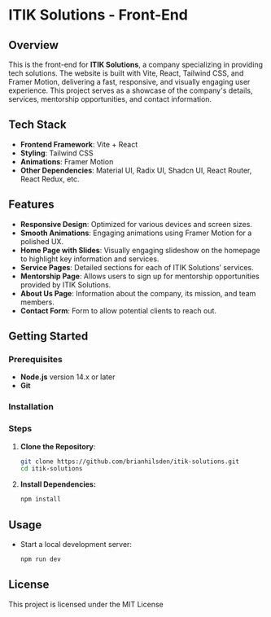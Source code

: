 # ITIK Solutions - Front-End

## Overview

This is the front-end for **ITIK Solutions**, a company specializing in providing tech solutions. The website is built with Vite, React, Tailwind CSS, and Framer Motion, delivering a fast, responsive, and visually engaging user experience. This project serves as a showcase of the company's details, services, mentorship opportunities, and contact information.


## Tech Stack

- **Frontend Framework**: Vite + React
- **Styling**: Tailwind CSS
- **Animations**: Framer Motion
- **Other Dependencies**: Material UI, Radix UI, Shadcn UI, React Router, React Redux, etc.

## Features

- **Responsive Design**: Optimized for various devices and screen sizes.
- **Smooth Animations**: Engaging animations using Framer Motion for a polished UX.
- **Home Page with Slides**: Visually engaging slideshow on the homepage to highlight key information and services.
- **Service Pages**: Detailed sections for each of ITIK Solutions’ services.
- **Mentorship Page**: Allows users to sign up for mentorship opportunities provided by ITIK Solutions.
- **About Us Page**: Information about the company, its mission, and team members.
- **Contact Form**: Form to allow potential clients to reach out.

## Getting Started

### Prerequisites

- **Node.js** version 14.x or later
- **Git**

### Installation

### Steps

1. **Clone the Repository**:

   ```bash
   git clone https://github.com/brianhilsden/itik-solutions.git
   cd itik-solutions


2. **Install Dependencies:**
    ```bash
    npm install


## Usage
- Start a local development server:
    ```bash
    npm run dev


## License
This project is licensed under the MIT License